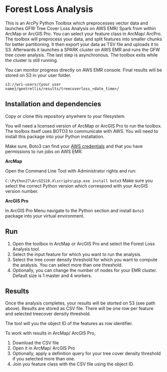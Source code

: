 # Forest Loss Analysis

This is an ArcPy Python Toolbox which preprocesses vector data and launches
GFW Tree Cover Loss Analysis on AWS EMR/ Spark from within ArcMap or ArcGIS Pro.
You can select your feature class in ArcMap/ ArcPro. The toolbox will preprocess your data,
and split features into smaller chunks for better partitioning. It then export your data
as TSV file and uploads it to S3.
Afterwards it launches a SPARK cluster on AWS EMR and runs the GFW tree cover analysis.
The last step is asynchronous. The toolbox exits while the cluster is still running.

You can monitor progress directly on AWS EMR console. Final results will be stored on S3 in your user folder.

`s3://wri-users/{your user name}/geotrellis/results/treecoverloss_<date_time>/`

## Installation and dependencies

Copy or clone this repository anywhere to your filesystem.

You will need a licensed version of ArcMap or ArcGIS Pro to run the toolbox. The toolbox itself
uses BOTO3 to communicate with AWS. You will need to install this package into your Python
installation.

Make sure, Boto3 can find your [AWS credentials](https://boto3.amazonaws.com/v1/documentation/api/latest/guide/configuration.html) and that you have permissions to run jobs on AWS EMR.

__ArcMap__

Open the Command Line Tool with Administrator rights and run:

`C:\Python27\ArcGIS10.X\scripts\pip.exe install boto3`
Make sure you select the correct Python version which correspond with your ArcGIS version number.


__ArcGIS Pro__

In ArcGIS Pro Menu navigate to the Python section and install `Boto3` package into
your virtual environment.

## Run

1. Open the toolbox in ArcMap or ArcGIS Pro and select the Forest Loss Analysis tool.
2. Select the input feature for which you want to run the analysis.
3. Select the tree cover density threshold for which you want to compute the analysis.
You can select  more than one threshold.
4. Optionally, you can change the number of nodes for your EMR cluster. Default size is 1 master and 4 workers.

## Results

Once the analysis completes, your results will be storted on S3 (see path above).
Results are stored as CSV file. There will be one row per feature and selected
treecover density threshold.

The tool will you the object ID of the features as row identifier.

To work with results in ArcMap/ ArcGIS Pro,
1. Download the CSV file
2. Open it in ArcMap/ ArcGIS Pro
3. Optionally, apply a definition query for your tree cover density threshold if you selected more than one.
4. Join you feature class with the CSV file using the object ID.

